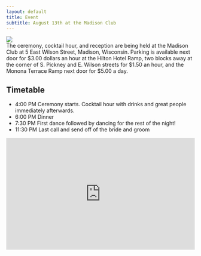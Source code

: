 ```yaml
---
layout: default
title: Event
subtitle: August 13th at the Madison Club
---
```


<div class="row">
    <div class="col-xs-12 col-sm-6">
        <img src="http://thebusinessforum.wildapricot.org/Resources/Pictures/Club%20entrance.jpg">
    </div>
    <div class="col-xs-12 col-sm-6">
The ceremony, cocktail hour, and reception are being held at the Madison Club at 5 East Wilson Street, Madison, Wisconsin.  Parking is available next door for $3.00 dollars an hour at the Hilton Hotel Ramp, two blocks away at the corner of S. Pickney and E. Wilson streets for $1.50 an hour, and the Monona Terrace Ramp next door for $5.00 a day.
    </div>
</div>
<div class="row">
    <div class="col-xs-12 col-sm-6">
<h2>Timetable</h2>
<ul>
    <li>4:00 PM  Ceremony starts.  Cocktail hour with drinks and great people immediately afterwards.</li>
    <li>6:00 PM  Dinner</li>
    <li>7:30 PM  First dance followed by dancing for the rest of the night!</li>
    <li>11:30 PM  Last call and send off of the bride and groom</li>
</ul>
    </div>
    <div class="col-xs-12 col-sm-6">
        <iframe src="https://www.google.com/maps/embed?pb=!1m23!1m12!1m3!1d93264.80630241899!2d-89.380731!3d43.072474!2m3!1f0!2f0!3f0!3m2!1i1024!2i768!4f13.1!4m8!3e6!4m0!4m5!1s0x8806533e3ffb2b25%3A0x55c2b5d265e69091!2smadison+club+madison+wi!3m2!1d43.072474!2d-89.380731!5e0!3m2!1sen!2sus!4v1463108436253" width="100%" height="300" frameborder="0" style="border:0" allowfullscreen></iframe>
    </div>
</div>
